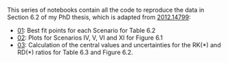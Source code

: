 This series of notebooks contain all the code to reproduce the data in Section 6.2 of my PhD thesis, which is adapted from [2012.14799](https://arxiv.org/abs/2012.14799):

* [01](https://github.com/Jorge-Alda/SMEFT19/blob/master/jupyter/PaperSMEFT/01_Fits.ipynb): Best fit points for each Scenario for Table 6.2
* [02](https://github.com/Jorge-Alda/SMEFT19/blob/master/jupyter/PaperSMEFT/02_LikelihoodPlots.ipynb): Plots for Scenarios IV, V, VI and XI for Figure 6.1
* [03](https://github.com/Jorge-Alda/SMEFT19/blob/master/jupyter/PaperSMEFT/03_RKRD.ipynb): Calculation of the central values and uncertainties for the RK(\*) and RD(\*) ratios for Table 6.3 and Figure 6.2.
